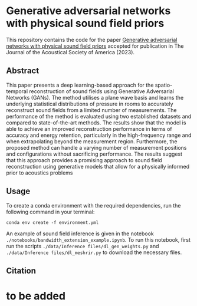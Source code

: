 Generative adversarial networks with physical sound field priors
================================================

This repository contains the code for the paper [Generative adversarial networks with physical sound field priors]() accepted for publication in The Journal of the Acoustical Society of America (2023).

Abstract
--------------------
This paper presents a deep learning-based approach for the spatio-temporal reconstruction of sound fields using Generative Adversarial Networks (GANs). The method utilises a plane wave basis and learns the underlying statistical distributions of pressure in rooms to accurately reconstruct sound fields from a limited number of measurements. The performance of the method is evaluated using two established datasets and compared to state-of-the-art methods. The results show that the model is able to achieve an improved reconstruction performance in terms of accuracy and energy retention, particularly in the high-frequency range and when extrapolating beyond the measurement region. Furthermore, the proposed method can handle a varying number of measurement positions and configurations without sacrificing performance. The results suggest that this approach provides a promising approach to sound field reconstruction using generative models that allow for a physically informed prior to acoustics problems

Usage
--------------------

To create a conda environment with the required dependencies, run the following command in your terminal:

`conda env create -f environment.yml`

An example of sound field inference is given in the notebook
`./notebooks/bandwidth_extension_example.ipynb`. To run this notebook,
first run the scripts `./data/Inference files/dl_gen_weights.py` and `./data/Inference files/dl_meshrir.py` to download the necessary
files.


Citation
--------------------
# to be added
